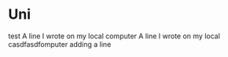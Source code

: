 # Uni
test
A line I wrote on my local computer
A line I wrote on my local casdfasdfomputer
adding a line
